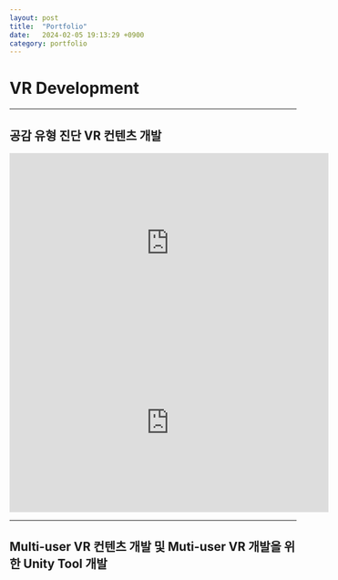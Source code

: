 ```yaml
---
layout: post
title:  "Portfolio"
date:   2024-02-05 19:13:29 +0900
category: portfolio
---
```


# VR Development
---
## 공감 유형 진단 VR 컨텐츠 개발

<iframe width="560" height="315" src="https://www.youtube.com/embed/v2VPiWzIPOA?si=H6oIz6a7gWtR3r6R" title="YouTube video player" frameborder="0" allow="accelerometer; autoplay; clipboard-write; encrypted-media; gyroscope; picture-in-picture; web-share" allowfullscreen></iframe>


<iframe width="560" height="315" src="https://www.youtube.com/embed/3QTty7xi5ws?si=wQ9_yOtffuXogP-W" title="YouTube video player" frameborder="0" allow="accelerometer; autoplay; clipboard-write; encrypted-media; gyroscope; picture-in-picture; web-share" allowfullscreen></iframe>

---
## Multi-user VR 컨텐츠 개발 및 Muti-user VR 개발을 위한 Unity Tool 개발
 
